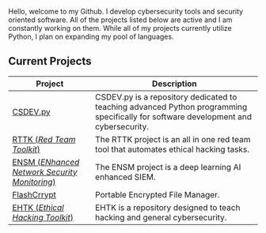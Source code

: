 Hello, welcome to my Github. I develop cybersecurity tools and security oriented software. All of the projects listed below are active and I am constantly working on them. While all of my projects currently utilize Python, I plan on expanding my pool of languages.

## Current Projects
| Project | Description |
| ------- | ----------- |
| [CSDEV.py](https://github.com/CameronAuler/CSDEV.py) | CSDEV.py is a repository dedicated to teaching advanced Python programming specifically for software development and cybersecurity. |
| [RTTK (*Red Team Toolkit*)](https://github.com/CameronAuler/RTTK/wiki) | The RTTK project is an all in one red team tool that automates ethical hacking tasks. |
| [ENSM (*ENhanced Network Security Monitoring*)](https://github.com/CameronAuler/ENSM/wiki) | The ENSM project is a deep learning AI enhanced SIEM. |
| [FlashCrrypt](https://github.com/CameronAuler/FlashCrypt/wiki) | Portable Encrypted File Manager. |
| [EHTK (*Ethical Hacking Toolkit*)](https://github.com/CameronAuler/EHTK) | EHTK is a repository designed to teach hacking and general cybersecurity. |



<!--
**CameronAuler/CameronAuler** is a ✨ _special_ ✨ repository because its `README.md` (this file) appears on your GitHub profile.

Here are some ideas to get you started:

- 🔭 I’m currently working on ...
- 🌱 I’m currently learning ...
- 👯 I’m looking to collaborate on ...
- 🤔 I’m looking for help with ...
- 💬 Ask me about ...
- 📫 How to reach me: ...
- 😄 Pronouns: ...
- ⚡ Fun fact: ...
-->
